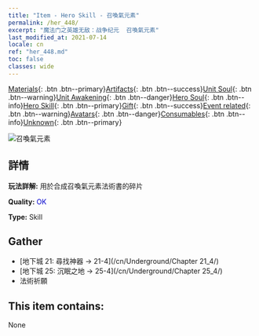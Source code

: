 ```yaml
---
title: "Item - Hero Skill - 召喚氣元素"
permalink: /her_448/
excerpt: "魔法门之英雄无敌：战争纪元  召喚氣元素"
last_modified_at: 2021-07-14
locale: cn
ref: "her_448.md"
toc: false
classes: wide
---
```

 [Materials](/ItemsCN/){: .btn .btn--primary}[Artifacts](/ItemsCN/Artifacts/){: .btn .btn--success}[Unit Soul](/ItemsCN/UnitSoul/){: .btn .btn--warning}[Unit Awakening](/ItemsCN/UnitAwakening/){: .btn .btn--danger}[Hero Soul](/ItemsCN/HeroSoul/){: .btn .btn--info}[Hero Skill](/ItemsCN/HeroSkill/){: .btn .btn--primary}[Gift](/ItemsCN/Gift/){: .btn .btn--success}[Event related](/ItemsCN/Events/){: .btn .btn--warning}[Avatars](/ItemsCN/Avatars/){: .btn .btn--danger}[Consumables](/ItemsCN/Consumables/){: .btn .btn--info}[Unknown](/ItemsCN/Unknown/){: .btn .btn--primary}

 ![召喚氣元素](/images/t/ps_zhaohuanqiyuansu.png)

## 詳情
 **玩法詳解:** 用於合成召喚氣元素法術書的碎片

 **Quality:** <span style="color: #0000CD">OK</span>

 **Type:** Skill

## Gather

*    [地下城 21: 尋找神器 -> 21-4](/cn/Underground/Chapter 21_4/) 
*    [地下城 25: 沉眠之地 -> 25-4](/cn/Underground/Chapter 25_4/) 
*    法術祈願 

## This item contains:

  None

